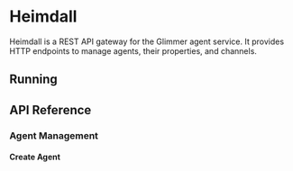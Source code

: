 # Heimdall

Heimdall is a REST API gateway for the Glimmer agent service. It provides HTTP endpoints to manage agents, their properties, and channels.

## Running


## API Reference

### Agent Management

#### Create Agent

